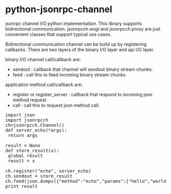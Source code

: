 python-jsonrpc-channel
======================

jsonrpc channel I/O python implementation. This library supports bidirectional communication.
jsonrpcch.wsgi and jsonrpcch.proxy are just convenient classes that support typical use cases.

Bidirectional communication channel can be build up by registering callbacks. There are two
layers of the binary I/O layer and api I/O layer.

binary I/O channel call/callback are:
* sendout : callback that channel will sendout binary stream chunks.
* feed : call this to feed incoming binary stream chunks.

application method call/callback are:
* register or register_server : callback that respond to incoming json method request.
* call : call this to request json method call.


<pre>
import json
import jsonrpcch
ch=jsonrpcch.Channel()
def server_echo(*args):
 return args

result = None
def store_result(x):
 global result
 result = x

ch.register("echo", server_echo)
ch.sendout = store_result
ch.feed(json.dumps({"method":"echo","params":["hello","world"],"id":1}))
print result
</pre>
